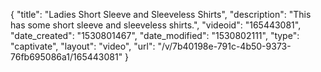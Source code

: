 {
    "title": "Ladies Short Sleeve and Sleeveless Shirts",
    "description": "This has some short sleeve and sleeveless shirts.",
    "videoid": "165443081",
    "date_created": "1530801467",
    "date_modified": "1530802111",
    "type": "captivate",
    "layout": "video",
    "url": "\/v\/7b40198e-791c-4b50-9373-76fb695086a1\/165443081"
}